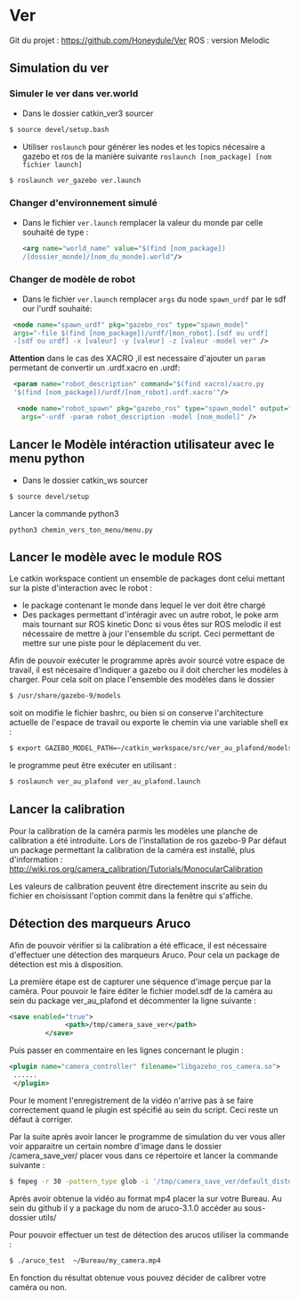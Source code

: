 # Ver

Git du projet : https://github.com/Honeydule/Ver
ROS : version Melodic

## Simulation du ver

### Simuler le ver dans ver.world

  * Dans le dossier catkin_ver3 sourcer 
  ```bash
  $ source devel/setup.bash
  ```
  * Utiliser `roslaunch` pour générer les nodes et les topics nécesaire a gazebo et ros de la manière suivante `roslaunch [nom_package] [nom fichier launch]`
  ```bash
  $ roslaunch ver_gazebo ver.launch
  ```

### Changer d'environnement simulé

* Dans le fichier `ver.launch` remplacer la valeur du monde par celle souhaité de type :
  ```xml
  <arg name="world_name" value="$(find [nom_package])
  /[dossier_monde]/[nom_du_monde].world"/>
  ```

### Changer de modèle de robot

* Dans le fichier `ver.launch` remplacer `args` du node `spawn_urdf` par le sdf our l'urdf souhaité:
 ```xml
  <node name="spawn_urdf" pkg="gazebo_ros" type="spawn_model" 
  args="-file $(find [nom_package])/urdf/[mon_robot].[sdf ou urdf] 
  -[sdf ou urdf] -x [valeur] -y [valeur] -z [valeur -model ver" />
  ```
**Attention** dans le cas des XACRO ,il est necessaire d'ajouter un `param` permetant de convertir un .urdf.xacro en .urdf:

```xml
 <param name="robot_description" command="$(find xacro)/xacro.py 
 '$(find [nom_package])/urdf/[nom_robot].urdf.xacro'"/>

  <node name="robot_spawn" pkg="gazebo_ros" type="spawn_model" output="screen"
   args="-urdf -param robot_description -model [nom_model]" />
  ```
  
## Lancer le Modèle intéraction utilisateur avec le menu python

* Dans le dossier catkin_ws sourcer
```bash
$ source devel/setup
```
Lancer la commande python3
```Python3 
python3 chemin_vers_ton_menu/menu.py
```
## Lancer le modèle avec le module ROS

Le catkin workspace contient un ensemble de packages dont celui mettant sur la piste d'interaction avec le robot :
- le package contenant le monde dans lequel le ver doit être chargé
- Des packages permettant d'intéragir avec un autre robot, le poke arm mais tournant sur ROS kinetic
Donc si vous êtes sur ROS melodic il est nécessaire de mettre à jour l'ensemble du script. Ceci permettant 
de mettre sur une piste pour le déplacement du ver.

Afin de pouvoir exécuter le programme après avoir sourcé votre espace de travail, il est nécesaire d'indiquer
a gazebo ou il doit chercher les modèles à charger. Pour cela soit on place l'ensemble des modèles dans le dossier
```bash
$ /usr/share/gazebo-9/models
```
soit on modifie le fichier bashrc, ou bien si on conserve l'architecture actuelle de
l'espace de travail ou exporte le chemin via une variable shell ex : 

```bash
$ export GAZEBO_MODEL_PATH=~/catkin_workspace/src/ver_au_plafond/models
```
le programme peut être exécuter en utilisant : 
```bash
$ roslaunch ver_au_plafond ver_au_plafond.launch
```
## Lancer la calibration 

Pour la calibration de la caméra parmis les modèles une planche de calibration a été introduite. Lors de l'installation de ros gazebo-9
Par défaut un package permettant la calibration de la caméra est installé, plus d'information : 
http://wiki.ros.org/camera_calibration/Tutorials/MonocularCalibration

Les valeurs de calibration peuvent être directement inscrite au sein du fichier en choisissant l'option commit dans
la fenêtre qui s'affiche.

## Détection des marqueurs Aruco

Afin de pouvoir vérifier si la calibration a été efficace, il est nécessaire d'effectuer une détection des marqueurs Aruco. Pour cela un package de détection est mis à disposition.

La première étape est de capturer une séquence d'image  perçue par la caméra. Pour pouvoir le faire éditer le fichier model.sdf de la caméra au sein du package ver_au_plafond et décommenter la ligne suivante :

```xml
<save enabled="true">
              <path>/tmp/camera_save_ver</path>
         </save>
```

Puis passer en commentaire en les lignes concernant le plugin :
```xml
<plugin name="camera_controller" filename="libgazebo_ros_camera.so">
 ......
 </plugin>

```
Pour le moment l'enregistrement de la vidéo n'arrive pas à se faire correctement quand le plugin est spécifié au sein du script.
Ceci reste un défaut à corriger.

Par la suite après avoir lancer le programme de simulation du ver vous aller voir apparaitre un certain nombre d'image dans le dossier /camera_save_ver/  placer vous dans ce répertoire et lancer la commande suivante :

```bash
$ fmpeg -r 30 -pattern_type glob -i '/tmp/camera_save_ver/default_distorted_camera_link_camera*.jpg' -c:v libx264 my_camera.mp4
```
Après avoir obtenue la vidéo au format mp4 placer la sur votre Bureau. Au sein du github il y a package du nom de aruco-3.1.0 accéder au sous-dossier utils/

Pour pouvoir effectuer un test de détection des arucos utiliser la commande :
```bash
$ ./aruco_test  ~/Bureau/my_camera.mp4
```
En fonction du résultat obtenue vous pouvez décider de calibrer votre caméra ou non.








